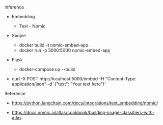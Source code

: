 Inference

- Embedding
    - Text - Nomic

- Simple 
    - docker build -t nomic-embed-app .
    - docker run -p 5000:5000 nomic-embed-app
- Flask
    - docker-compose up --build

- curl -X POST http://localhost:5000/embed -H "Content-Type: application/json" -d '{"text": "Your text here"}'

Reference
- https://python.langchain.com/docs/integrations/text_embedding/nomic/

- https://docs.nomic.ai/atlas/cookbook/building-image-classifiers-with-atlas